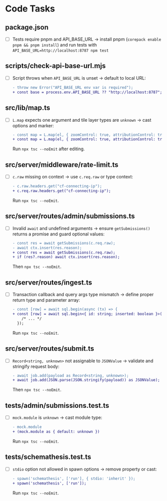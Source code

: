 # Code Tasks

## package.json
- [ ] Tests require pnpm and API_BASE_URL → install pnpm (`corepack enable pnpm && pnpm install`) and run tests with `API_BASE_URL=http://localhost:8787 npm test`

## scripts/check-api-base-url.mjs
- [ ] Script throws when `API_BASE_URL` is unset → default to local URL:
  ```diff
  - throw new Error("API_BASE_URL env var is required");
  + const base = process.env.API_BASE_URL ?? "http://localhost:8787";
  ```

## src/lib/map.ts
- [ ] `L.map` expects one argument and tile layer types are `unknown` → cast options and marker:
  ```diff
  - const map = L.map(el, { zoomControl: true, attributionControl: true });
  + const map = L.map(el, { zoomControl: true, attributionControl: true } as L.MapOptions);
  ```
  Run `npx tsc --noEmit` after editing.

## src/server/middleware/rate-limit.ts
- [ ] `c.raw` missing on context → use `c.req.raw` or type context:
  ```diff
  - c.raw.headers.get("cf-connecting-ip");
  + c.req.raw.headers.get("cf-connecting-ip");
  ```
  Run `npx tsc --noEmit`.

## src/server/routes/admin/submissions.ts
- [ ] Invalid `await` and undefined arguments → ensure `getSubmissions()` returns a promise and guard optional values:
  ```diff
  - const res = await getSubmissions(c.req.raw);
  - await ctx.insert(res.reason);
  + const res = await getSubmissions(c.req.raw);
  + if (res?.reason) await ctx.insert(res.reason);
  ```
  Then `npx tsc --noEmit`.

## src/server/routes/ingest.ts
- [ ] Transaction callback and query args type mismatch → define proper return type and parameter array:
  ```diff
  - const [row] = await sql.begin(async (tx) => {
  + const [row] = await sql.begin<{ id: string; inserted: boolean }>(async (tx) => {
      /* ... */
    });
  ```
  Run `npx tsc --noEmit`.

## src/server/routes/submit.ts
- [ ] `Record<string, unknown>` not assignable to `JSONValue` → validate and stringify request body:
  ```diff
  - await job.add(payload as Record<string, unknown>);
  + await job.add(JSON.parse(JSON.stringify(payload)) as JSONValue);
  ```
  Then `npx tsc --noEmit`.

## tests/admin/submissions.test.ts
- [ ] `mock.module` is `unknown` → cast module type:
  ```diff
  - mock.module
  + (mock.module as { default: unknown })
  ```
  Run `npx tsc --noEmit`.

## tests/schemathesis.test.ts
- [ ] `stdio` option not allowed in spawn options → remove property or cast:
  ```diff
  - spawn('schemathesis', ['run'], { stdio: 'inherit' });
  + spawn('schemathesis', ['run']);
  ```
  Run `npx tsc --noEmit`.
